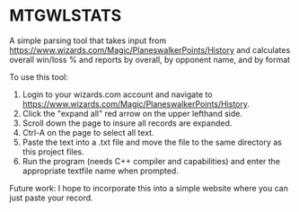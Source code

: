 # MTGWLSTATS
A simple parsing tool that takes input from https://www.wizards.com/Magic/PlaneswalkerPoints/History and calculates overall win/loss % and reports by overall, by opponent name, and by format

To use this tool:
1.  Login to your wizards.com account and navigate to https://www.wizards.com/Magic/PlaneswalkerPoints/History.
2.  Click the "expand all" red arrow on the upper lefthand side.
3.  Scroll down the page to insure all records are expanded.
4.  Ctrl-A on the page to select all text.
5.  Paste the text into a .txt file and move the file to the same directory as this project files.
6.  Run the program (needs C++ compiler and capabilities) and enter the appropriate textfile name when prompted.

Future work: I hope to incorporate this into a simple website where you can just paste your record.
